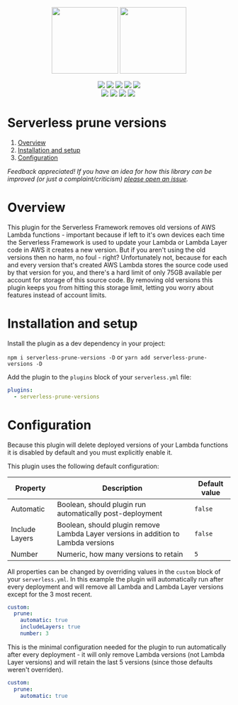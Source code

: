 <p align="center">
  <img height="150" src="https://d1wzvcwrgjaybe.cloudfront.net/repos/manwaring/serverless-prune-versions/readme-category-icon.png">
  <img height="150" src="https://d1wzvcwrgjaybe.cloudfront.net/repos/manwaring/serverless-prune-versions/readme-repo-icon.png">
</p>

<p align="center">
  <a href="https://npmjs.com/package/serverless-prune-versions">
    <img src="https://flat.badgen.net/npm/v/serverless-prune-versions?icon=npm&label=@latest"></a>
  <a href="https://www.npmjs.com/package/serverless-prune-versions">
    <img src="https://flat.badgen.net/npm/dt/serverless-prune-versions?icon=npm"></a>
  <a href="https://codecov.io/gh/manwaring/serverless-prune-versions">
    <img src="https://flat.badgen.net/codecov/c/github/manwaring/serverless-prune-versions/?icon=codecov"></a>
  <a href="https://packagephobia.now.sh/result?p=@manwaring/serverless-prune-versions">
    <img src="https://flat.badgen.net/packagephobia/install/serverless-prune-versions"></a>
  <a href="https://www.npmjs.com/package/serverless-prune-versions">
    <img src="https://flat.badgen.net/npm/license/serverless-prune-versions"></a>
  <br/>
  <a href="https://circleci.com/gh/manwaring/serverless-prune-versions">
    <img src="https://flat.badgen.net/circleci/github/manwaring/serverless-prune-versions/master?icon=circleci"></a>
  <a href="https://flat.badgen.net/dependabot/manwaring/serverless-prune-versions">
    <img src="https://flat.badgen.net/dependabot/manwaring/serverless-prune-versions/?icon=dependabot&label=dependabot"></a>
  <a href="https://david-dm.org/manwaring/serverless-prune-versions">
    <img src="https://flat.badgen.net/david/dep/manwaring/serverless-prune-versions"></a>
  <a href="https://david-dm.org/manwaring/serverless-prune-versions?type=dev">
    <img src="https://flat.badgen.net/david/dev/manwaring/serverless-prune-versions/?label=dev+dependencies"></a>
  <img height="0" width="0" src="https://b7z7o7y5fi.execute-api.us-east-1.amazonaws.com/v1/readme/visits/github/manwaring/serverless-prune-versions?style=flat-square">
</p>

# Serverless prune versions

1. [Overview](#overview)
1. [Installation and setup](#installation-and-setup)
1. [Configuration](#configuration)

_Feedback appreciated! If you have an idea for how this library can be improved (or just a complaint/criticism) [please open an issue](https://github.com/manwaring/serverless-prune-versions/issues/new)._

# Overview

This plugin for the Serverless Framework removes old versions of AWS Lambda functions - important because if left to it's own devices each time the Serverless Framework is used to update your Lambda or Lambda Layer code in AWS it creates a new version.  But if you aren't using the old versions then no harm, no foul - right?  Unfortunately not, because for each and every version that's created AWS Lambda stores the source code used by that version for you, and there's a hard limit of only 75GB available per account for storage of this source code.  By removing old versions this plugin keeps you from hitting this storage limit, letting you worry about features instead of account limits.

# Installation and setup

Install the plugin as a dev dependency in your project:

`npm i serverless-prune-versions -D` or `yarn add serverless-prune-versions -D`

Add the plugin to the `plugins` block of your `serverless.yml` file:

```yml
plugins:
  - serverless-prune-versions
```

# Configuration

Because this plugin will delete deployed versions of your Lambda functions it is disabled by default and you must explicitly enable it.

This plugin uses the following default configuration:

| Property       | Description                                                                        | Default value |
| -------------- | ---------------------------------------------------------------------------------- | ------------- |
| Automatic      | Boolean, should plugin run automatically post-deployment                           | `false`       |
| Include Layers | Boolean, should plugin remove Lambda Layer versions in addition to Lambda versions | `false`       |
| Number         | Numeric, how many versions to retain                                               | `5`           |


All properties can be changed by overriding values in the `custom` block of your `serverless.yml`.  In this example the plugin will automatically run after every deployment and will remove all Lambda and Lambda Layer versions except for the 3 most recent.

```yml
custom:
  prune:
    automatic: true
    includeLayers: true
    number: 3
```

This is the minimal configuration needed for the plugin to run automatically after every deployment - it will only remove Lambda versions (not Lambda Layer versions) and will retain the last 5 versions (since those defaults weren't overriden).

```yml
custom:
  prune:
    automatic: true
```
